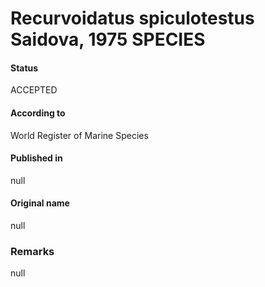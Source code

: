 Recurvoidatus spiculotestus Saidova, 1975 SPECIES
=======

#### Status
ACCEPTED

#### According to
World Register of Marine Species

#### Published in
null

#### Original name
null

### Remarks
null